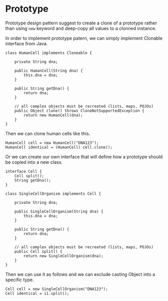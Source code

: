 # Prototype

Prototype design pattern suggest to create a clone of a prototype rather than using `new` keyword and deep-copy all values to a clonned instance.

In order to implement prototype patern, we can simply implement Clonable interface from Java.

```
class HumanCell implements Cloneable {

    private String dna;

    public HumanCell(String dna) {
        this.dna = dna;
    }

    public String getDna() {
        return dna;
    }

    // all complex objects must be recreated (lists, maps, POJOs)
    public Object clone() throws CloneNotSupportedException {
        return new HumanCell(dna);
    }
}
```

Then we can clone human cells like this. 

```
HumanCell cell = new HumanCell("DNA123");
HumanCell identical = (HumanCell) cell.clone();
```

Or we can create our own interface that will define how a prototype should be copied into a new class. 

```
interface Cell {
    Cell split();
    String getDna();
}

class SingleCellOrganism implements Cell {

    private String dna;

    public SingleCellOrganism(String dna) {
        this.dna = dna;
    }

    public String getDna() {
        return dna;
    }

    // all complex objects must be recreated (lists, maps, POJOs)
    public Cell split() {
        return new SingleCellOrganism(dna);
    }
}
```

Then we can use it as follows and we can exclude casting Object into a specific type. 

```
Cell cell = new SingleCellOrganism("DNA123");
Cell identical = i1.split();
```



